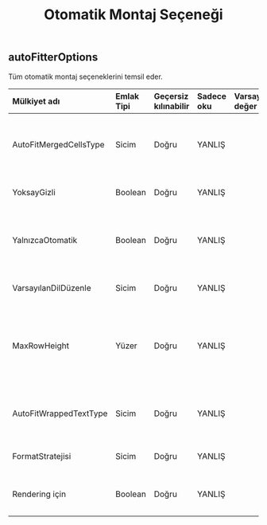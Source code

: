 ﻿---
title: Otomatik Montaj Seçeneği
second_title: Aspose.Cells Cloud Documen
type: docs
url: /tr/specification/model/autofitteroptions/
description: "Aspose.Cells Bulut modeli spesifikasyonu: AutoFitterOptions. Açma, oluşturma, düzenleme, bölme, birleştirme, karşılaştırma ve dönüştürme gibi özelliklerle Excel ve diğer elektronik tablo belgelerini zahmetsizce yönetin"
kwords: Excel, Office, Elektronik Tablo, Cloud REST API, AutoFitterOptions
weight: 50
---
## **autoFitterOptions**

 Tüm otomatik montaj seçeneklerini temsil eder.

| Mülkiyet adı| Emlak Tipi| Geçersiz kılınabilir| Sadece oku| Varsayılan değer| Tanım|
|:- |:- |:- |:- |:- |:- |
| AutoFitMergedCellsType| Sicim| Doğru| YANLIŞ|| Birleştirilmiş hücrelerin otomatik sığdırma satır yüksekliğini alır ve ayarlar.|
| YoksayGizli| Boolean| Doğru| YANLIŞ|| Gizli satırları/sütunları yok sayar.|
| YalnızcaOtomatik| Boolean| Doğru| YANLIŞ|| Yalnızca yüksekliği özelleştirilmeyen satırların sığıp sığmayacağını belirtir.|
| VarsayılanDilDüzenle| Sicim| Doğru| YANLIŞ|| Varsayılan düzenleme dilini alır veya ayarlar.|
| MaxRowHeight| Yüzer| Doğru| YANLIŞ|| Satırları otomatik sığdırırken maksimum satır yüksekliğini (Nokta birimi cinsinden) alır ve ayarlar.|
|AutoFitWrappedTextType| Sicim| Doğru| YANLIŞ|| Otomatik sığdırılan sarılmış metnin türünü alır ve ayarlar.|
| FormatStratejisi| Sicim| Doğru| YANLIŞ|| Biçimlendirilmiş stratejiyi alır ve ayarlar.|
| Rendering için| Boolean| Doğru| YANLIŞ|| Oluşturma amacına uygun olup olmadığını belirtir.|

